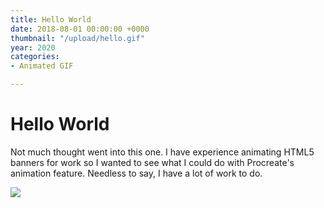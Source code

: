 ```yaml
---
title: Hello World
date: 2018-08-01 00:00:00 +0000
thumbnail: "/upload/hello.gif"
year: 2020
categories:
- Animated GIF

---
```

# Hello World

Not much thought went into this one. I have experience animating HTML5 banners for work so I wanted to see what I could do with Procreate's animation feature. Needless to say, I have a lot of work to do.

![](/upload/hello.gif)